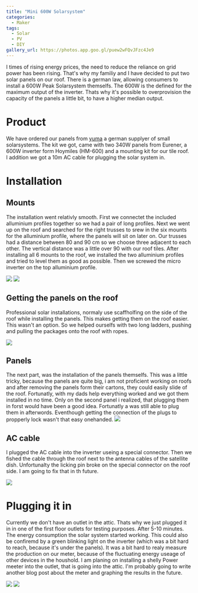 ```yaml
---
title: "Mini 600W Solarsystem"
categories:
  - Maker
tags:
  - Solar
  - PV
  - DIY
gallery_url: https://photos.app.goo.gl/puew2wFQvJFzc4Je9
---
```


I times of rising energy prices, the need to reduce the reliance on grid power has been rising. That's why my familiy and I have decided to put two solar panels on our roof. There is a german law, allowing consumers to install a 600W Peak Solarsystem themselfs. The 600W is the defined for the maximum output of the inverter. Thats why it's possible to overprovision the capacity of the panels a little bit, to have a higher median output.

# Product

We have ordered our panels from [yuma](https://yuma.de) a german supplyer of small solarsystems. The kit we got, came with two 340W panels from Eurener, a 600W inverter form Hoymiles (HM-600) and a mounting kit for our tile roof. I addition we got a 10m AC cable for plugging the solar system in.


# Installation

## Mounts

The installation went relativly smooth. First we connectet the included alluminium profiles together so we had a pair of long profiles. Next we went up on the roof and searched for the  right trusses to srew in the six mounts for the alluminium profile, where the panels will sit on later on. Our trusses had a distance between 80 and 90 cm so we choose three adjacent to each other. The vertical distance was a little over 90 with our roof tiles. After  installing all 6 mounts to the roof, we installed the two alluminium profiles and tried to level them as good as possible. Then we screwed the micro inverter on the top alluminium profile.

![](https://lh3.googleusercontent.com/t2K4frPDlqsys8dAty3xTFRxnFLviF-dqoqWTJ-qkW6WmPiPaqyBSGYeVuBbo5st7XAclRRUBte3vzY9oZZ2wDCQzpCwWZE_MuMbmLXUUBkIcHHx-g5kkYfqEkb5YCpPNsK0GmF2d8s=w300)
![](https://lh3.googleusercontent.com/9RNGsSiaqKFBSWcTKpaa7QiE-RRbD8yP2WC6hs03NPpz3XHdSId_DtIGlW-yXa3kDB1kMOz40roJVTatMNmCDMx-xVa61_cqE2Lkj9veH-Qv_PkpRuq0J4w7HltqX2mu59IJzaZXvzI=w300)

## Getting the panels on the roof

Professional solar installations, normaly use scaffholfing on the side of the roof while installing the panels. This makes getting them on the roof easier. This wasn't an option. So we helped ourselfs with two long ladders, pushing and pulling the packages onto the roof with ropes.

![](https://lh3.googleusercontent.com/DVKqiIWyWR0rBs0jSvEAl0I-VLllLbeKZzgLX5k3s7OvqasRll8WB_SATotypfRe9ni1eJMcVbXpqhshy2GxsZi39z3y_SVxMbHuqHucQjj03Nd9yR0pKV-FqM08bRJugImep-RE8QI=w300)

## Panels

The next part, was the installation of the panels themselfs. This was a little tricky, because the panels are quite big, i am not proficient working on roofs and after removing the panels form their cartons, they could easily slide of the roof. Fortunatly, with my dads help everything worked and we got them installed in no time. Only on the second panel i realized, that plugging them in forst would have been a good idea. Fortunatly a was still able to plug them in afterwords. Eventhough getting the connection of the plugs to propperly lock wasn't that easy onehanded.
![](https://lh3.googleusercontent.com/o6D5WmHOnBIripksFU05cceKTKSHfjuXM4HUjgFNTLJhSBua5hJSbxCP0t3b5we8jYEuUORyzEXLT4eBpeuu3fFyjnGExAjqI8NxMQ4xnhHWCpjWhhTAQ5PIYAJ0JORPDXNszH9HLxI=w300)

## AC cable

I plugged the AC cable into the inverter useing a special connector. Then we fished the cable through the roof next to the antenna cables of the satellite dish. Unfortunalty the licking pin broke on the special connector on the roof side. I am going to fix that in th future.

![](https://lh3.googleusercontent.com/hHggOvpuh0OUL3ulo_NYmFoM2AF9sMVj_EXTlda-z3lmtn8I0vtt4pqExI1AOtZSanzXcdM-nZybOnq7h60361djGStb5cHX5cmsduZLUcwOw8-2BCbdK_11tPzPbZHq3S6lzbVtKHY=w300)

# Plugging it in

Currently we don't have an outlet in the attic. Thats why we just plugged it in in one of the first floor outlets for testing purposes. After 5-10 minutes. The energy consumption the solar system started working. This could also be confiremd by a green blinking light on the inverter (which was a bit hard to reach, because it's under the panels). It was a bit hard to realy measure the production on our meter, because of the fluctuating energy useage of other devices in the houshold. I am planing on installing a shelly Power meeter into the outlet, that is going into the attic. I'm probably going to write another blog post about the meter and graphing the results in the future. 

![](https://lh3.googleusercontent.com/rPoyhUxGz5ODa3Ls70vlCnjn70CEXaJCfzoAZjlCKAcQv1910P4yXHBCONS0I2iO84FRipZguvWcquY3ND5aqPaI2hm8m4sSYNRUIvXjZIfB2OWW4LcpCezr2nP4qaro6zU5jdexqJE=w300)
![](https://lh3.googleusercontent.com/rig_KH5blkbFiA-jyvRYsC_Pxj4XoirDRmEtlHTMOIbiesNFrebWieusKZwKOHvErqYuIrbG1SFeKJXSt6tbYiuPuJMT4ysRg6_BUv2dZdfhOmJoVW3NDxXTocBcXO9Nkr0u7hyPSbE=w300)


<!---
https://google-photos-embed-generator.herokuapp.com
-->